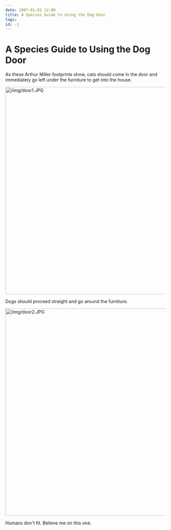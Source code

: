 ```yaml
---
date: 2007-01-01 12:00
title: A Species Guide to Using the Dog Door
tags: 
id: -1
---
```


<h1>A Species Guide to Using the Dog Door</h1>

As these Arthur Miller footprints show, cats should come in the door and immediately go left under the furniture to get into the house.

<a class="lightview centered" href="/img/door1.JPG" data-lightview-caption="" data-lightview-group="group1"><img src="/img/door1.JPG" alt="/img/door1.JPG" width="650px"><br><span class="caption"></span></a>

Dogs should proceed straight and go around the furniture.

<a class="lightview centered" href="/img/door2.JPG" data-lightview-caption="" data-lightview-group="group1"><img src="/img/door2.JPG" alt="/img/door2.JPG" width="650px"><br><span class="caption"></span></a>

Humans don't fit.  Believe me on this one.

